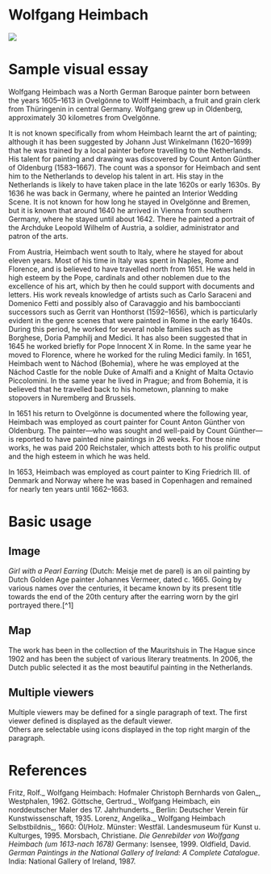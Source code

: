 # Wolfgang Heimbach

<a href="https://juncture-digital.org"><img src="https://juncture-digital.org/images/ve-button.png"></a>

<param ve-config 
       title="Wolfgang Heimbach"
       author="JSTOR Labs team"
       banner="https://upload.wikimedia.org/wikipedia/commons/6/65/Wolfgang_Heimbach%2C_self-portrait.jpg">

<!-- Entities discussed throughout the essay are typically defined before the essay text and
     are thus available in all text.  Entity identifiers (QIDs) can be found in either
     Wikipedia or Wikidata (https://www.wikidata.org)> -->
<param ve-entity eid="Q113411"> <!-- Wolfgang Heimbach -->
<param ve-entity eid="Q652356"> <!-- Ovelgönne -->
<param ve-entity eid="Q157812"> <!-- King Friedrich III. of Denmark  -->
<param ve-entity eid="Q591823"> <!-- Náchod -->

# Sample visual essay

Wolfgang Heimbach was a North German Baroque painter born between the years 1605–1613 in Ovelgönne to Wolff Heimbach, a fruit and grain clerk from Thüringenin in central Germany. Wolfgang grew up in Oldenberg, approximately 30 kilometres from Ovelgönne.

It is not known specifically from whom Heimbach learnt the art of painting; although it has been suggested by Johann Just Winkelmann (1620–1699) that he was trained by a local painter before travelling to the Netherlands. His talent for painting and drawing was discovered by Count Anton Günther of Oldenburg (1583–1667). The count was a sponsor for Heimbach and sent him to the Netherlands to develop his talent in art. His stay in the Netherlands is likely to have taken place in the late 1620s or early 1630s. By 1636 he was back in Germany, where he painted an Interior Wedding Scene. It is not known for how long he stayed in Ovelgönne and Bremen, but it is known that around 1640 he arrived in Vienna from southern Germany, where he stayed until about 1642. There he painted a portrait of the Archduke Leopold Wilhelm of Austria, a soldier, administrator and patron of the arts.

From Austria, Heimbach went south to Italy, where he stayed for about eleven years. Most of his time in Italy was spent in Naples, Rome and Florence, and is believed to have travelled north from 1651. He was held in high esteem by the Pope, cardinals and other noblemen due to the excellence of his art, which by then he could support with documents and letters. His work reveals knowledge of artists such as Carlo Saraceni and Domenico Fetti and possibly also of Caravaggio and his bamboccianti successors such as Gerrit van Honthorst (1592–1656), which is particularly evident in the genre scenes that were painted in Rome in the early 1640s. During this period, he worked for several noble families such as the Borghese, Doria Pamphilj and Medici. It has also been suggested that in 1645 he worked briefly for Pope Innocent X in Rome. In the same year he moved to Florence, where he worked for the ruling Medici family. In 1651, Heimbach went to Náchod (Bohemia), where he was employed at the Náchod Castle for the noble Duke of Amalfi and a Knight of Malta Octavio Piccolomini. In the same year he lived in Prague; and from Bohemia, it is believed that he travelled back to his hometown, planning to make stopovers in Nuremberg and Brussels.

In 1651 his return to Ovelgönne is documented where the following year, Heimbach was employed as court painter for Count Anton Günther von Oldenburg. The painter—who was sought and well-paid by Count Günther—is reported to have painted nine paintings in 26 weeks. For those nine works, he was paid 200 Reichstaler, which attests both to his prolific output and the high esteem in which he was held.
 
In 1653, Heimbach was employed as court painter to King Friedrich III. of Denmark and Norway where he was based in Copenhagen and remained for nearly ten years until 1662–1663.

<param ve-image 
       manifest="https://iiif.juncture-digital.org/manifest/6dd738aed85597cac540ad31dd5818e86ef7f2918c7b43a9eb3123d5538e6e4c">

# Basic usage

## Image

_Girl with a Pearl Earring_ (Dutch: Meisje met de parel) is an oil painting by Dutch Golden Age painter Johannes Vermeer, 
dated c. 1665. Going by various names over the centuries, it became known by its present title towards the end of the 
20th century after the earring worn by the girl portrayed there.[^1]
<param ve-image 
       label="Girl with a Pearl Earring" 
       description="painting by Johannes Vermeer" 
       license="public domain" 
       url="https://upload.wikimedia.org/wikipedia/commons/0/0f/1665_Girl_with_a_Pearl_Earring.jpg">

## Map

The work has been in the collection of the Mauritshuis in The Hague since 1902 and has been the subject of various 
literary treatments. In 2006, the Dutch public selected it as the most beautiful painting in the Netherlands.
<param ve-map center="Q36600" zoom="11" prefer-geojson>

## Multiple viewers

Multiple viewers may be defined for a single paragraph of text.  The first viewer defined is displayed as the default viewer.  
Others are selectable using icons displayed in the top right margin of the paragraph.
<param ve-image 
       manifest="https://iiif.juncture-digital.org/manifest/6dd738aed85597cac540ad31dd5818e86ef7f2918c7b43a9eb3123d5538e6e4c">
<param ve-map center="Q36600" zoom="11">

# References

Fritz, Rolf._ Wolfgang Heimbach: Hofmaler Christoph Bernhards von Galen_, Westphalen, 1962.
Göttsche, Gertrud._ Wolfgang Heimbach, ein norddeutscher Maler des 17. Jahrhunderts._ Berlin: Deutscher Verein für Kunstwissenschaft, 1935.
Lorenz, Angelika._ Wolfgang Heimbach Selbstbildnis_, 1660: Öl/Holz. Münster: Westfäl. Landesmuseum für Kunst u. Kulturges, 1995.
Morsbach, Christiane. _Die Genrebilder von Wolfgang Heimbach (um 1613-nach 1678)_ Germany: Isensee, 1999.
Oldfield, David. _German Paintings in the National Gallery of Ireland: A Complete Catalogue_. India: National Gallery of Ireland, 1987.

